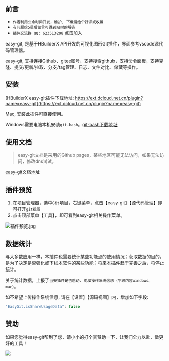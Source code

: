 
## 前言

- `作者利用业余时间开发，维护, 下载请给个好评或收藏`
- `有问题给5星后留言可得到及时的解答`
- `插件交流群 QQ: 623513298` [点击加入](https://qm.qq.com/cgi-bin/qm/qr?k=QRbb77rmIhpsh8OthaftVWfYZQdBr_Ir&jump_from=webapi)

easy-git, 是基于HBuilderX API开发的可视化图形Git插件，界面参考vscode源代码管理器。

easy-git, 支持连接Github、gitee账号，支持搜索github，支持命令面板，支持克隆、提交/更新/拉取、分支/tag管理、日志、文件对比、储藏等操作。

## 安装

[HBuilderX easy-git插件下载地址: https://ext.dcloud.net.cn/plugin?name=easy-git](https://ext.dcloud.net.cn/plugin?name=easy-git)

Mac, 安装此插件可直接使用。

Windows需要电脑本机安装`git-bash`。[git-bash下载地址](https://git-scm.com/download/win)

## 使用文档

> easy-git文档是采用的Github pages，某些地区可能无法访问，如果无法访问，修改dns试试。

[easy-git文档地址](https://easy-git.github.io/)


## 插件预览

1. 在项目管理器，选中`Git`项目，右键菜单，点击【easy-git】【源代码管理】即可打开`git视图`
2. 点击顶部菜单【工具】，即可看到easy-git相关操作菜单。

![插件预览.jpg](https://easy-git.github.io/static/intro.gif)


## 数据统计

与大多数应用一样，本插件也需要统计某些功能点的使用情况；获取数据的目的，是为了决定是否强化或下线本软件的某些功能；将来本插件趋于完善之后，将停止统计。

关于统计数据，上报了`当天插件是否启动`、`电脑操作系统信息（字段内容windows、mac）`。

如不希望上传操作系统信息, 请在【设置】【源码视图】内，增加如下字段:

```js
"EasyGit.isShareUsageData": false
```

## 赞助

如果您觉得easy-git帮到了您，请小小的打个赏赞助一下，让我们全力以赴，做更好的工具！

![](https://easy-git.github.io/static/pay.png)